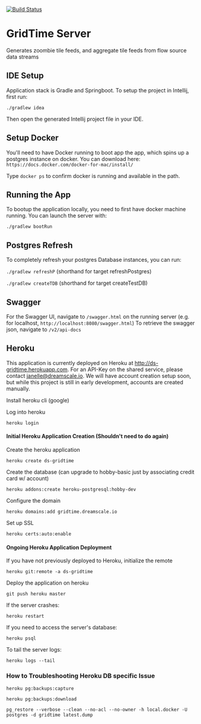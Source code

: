 [![Build Status](https://travis-ci.org/dreamscale/gridtime.svg?branch=master)](https://travis-ci.org/dreamscale/gridtime)

# GridTime Server
Generates zoombie tile feeds, and aggregate tile feeds from flow source data streams

## IDE Setup

Application stack is Gradle and Springboot.  To setup the project in Intellij, first run:

`./gradlew idea`

Then open the generated Intellij project file in your IDE.

## Setup Docker

You'll need to have Docker running to boot app the app, which spins up a postgres instance on docker.
You can download here: `https://docs.docker.com/docker-for-mac/install/`

Type `docker ps` to confirm docker is running and available in the path.

## Running the App

To bootup the application locally, you need to first have docker machine running. 
You can launch the server with:

`./gradlew bootRun`

## Postgres Refresh

To completely refresh your postgres Database instances, you can run:

`./gradlew refreshP` (shorthand for target refreshPostgres)

`./gradlew createTDB` (shorthand for target createTestDB)

## Swagger

For the Swagger UI, navigate to `/swagger.html` on the running server (e.g. for localhost, `http://localhost:8080/swagger.html`)
To retrieve the swagger json, navigate to `/v2/api-docs`


## Heroku

This application is currently deployed on Heroku at http://ds-gridtime.herokuapp.com.  For an API-Key on the shared service, 
please contact janelle@dreamscale.io.  We will have account creation setup soon, but while this project is still in early 
development, accounts are created manually.

Install heroku cli (google)

Log into heroku

`heroku login`

#### Initial Heroku Application Creation (Shouldn't need to do again)

Create the heroku application

`heroku create ds-gridtime`

Create the database (can upgrade to hobby-basic just by associating credit card w/ account)

`heroku addons:create heroku-postgresql:hobby-dev`

Configure the domain

`heroku domains:add gridtime.dreamscale.io`

Set up SSL

`heroku certs:auto:enable`

#### Ongoing Heroku Application Deployment

If you have not previously deployed to Heroku, initialize the remote

`heroku git:remote -a ds-gridtime`

Deploy the application on heroku

`git push heroku master`

If the server crashes:

`heroku restart`

If you need to access the server's database:

`heroku psql`

To tail the server logs:

`heroku logs --tail`

### How to Troubleshooting Heroku DB specific Issue

`heroku pg:backups:capture`

`heroku pg:backups:download`

`pg_restore --verbose --clean --no-acl --no-owner -h local.docker -U postgres -d gridtime latest.dump`
